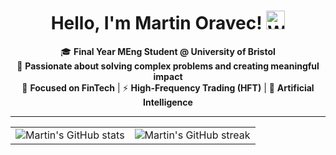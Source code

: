 <h1 align="center">
  Hello, I'm Martin Oravec! <img src="https://media.giphy.com/media/hvRJCLFzcasrR4ia7z/giphy.gif" width="30px" alt="Waving hand" />
</h1>

<p align="center">
  🎓 <strong>Final Year MEng Student @ University of Bristol</strong>  
  <br />
  🚀 <strong>Passionate about solving complex problems and creating meaningful impact</strong>
  <br />
  💼 <strong>Focused on FinTech</strong> | ⚡ <strong>High-Frequency Trading (HFT)</strong> | 🤖 <strong>Artificial Intelligence</strong>
</p>

<hr>

<table align="center">
  <tr>
    <td>
      <img src="https://github-readme-stats.vercel.app/api?username=MartinOravecSvK&show_icons=true&theme=github_dark_dimmed&rank_icon=github" alt="Martin's GitHub stats" />
    </td>
    <td>
      <img src="https://github-readme-streak-stats.herokuapp.com/?user=MartinOravecSvK&theme=github_dark_dimmed" alt="Martin's GitHub streak" />
    </td>
  </tr>
</table>
